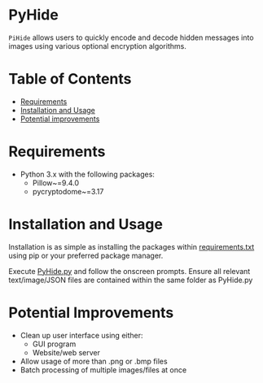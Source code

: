 # PyHide

`PiHide` allows users to quickly encode and decode hidden messages into images using various optional encryption algorithms.

# Table of Contents
  * [Requirements](#requirements)
  * [Installation and Usage](#Installation-and-Usage)
  * [Potential improvements](#potential-improvements)
# Requirements

 - Python 3.x with the following packages:
	 - Pillow~=9.4.0
	 - pycryptodome~=3.17

# Installation and Usage

Installation is as simple as installing the packages within [requirements.txt](requirements.txt) using pip or your preferred package manager.

Execute [PyHide.py](steganographImage/PyHide.py) and follow the onscreen prompts.
Ensure all relevant text/image/JSON files are contained within the same folder as PyHide.py

# Potential Improvements

 - Clean up user interface using either:
	 - GUI program
	 - Website/web server
 - Allow usage of more than .png or .bmp files
 - Batch processing of multiple images/files at once
